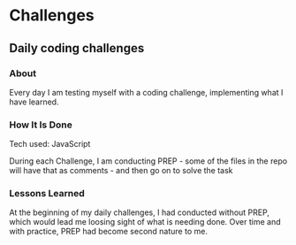 # Challenges

## Daily coding challenges


### About
Every day I am testing myself with a coding challenge, implementing what I have learned.

### How It Is Done
Tech used: JavaScript

During each Challenge, I am conducting PREP - some of the files in the repo will have that as comments - and then go on to solve the task

### Lessons Learned
At the beginning of my daily challenges, I had conducted without PREP, which would lead me loosing sight of what is needing done. Over time and with practice, PREP had become second nature to me.